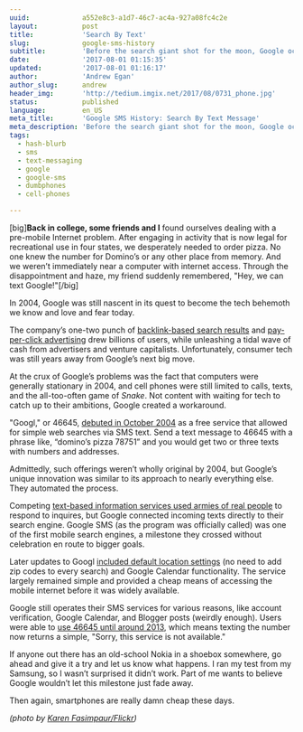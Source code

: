 ```yaml
---
uuid:             a552e8c3-a1d7-46c7-ac4a-927a08fc4c2e
layout:           post
title:            'Search By Text'
slug:             google-sms-history
subtitle:         'Before the search giant shot for the moon, Google occasionally had to accept the limitations of consumer technology. So they bent the rules instead.'
date:             '2017-08-01 01:15:35'
updated:          '2017-08-01 01:16:17'
author:           'Andrew Egan'
author_slug:      andrew
header_img:       'http://tedium.imgix.net/2017/08/0731_phone.jpg'
status:           published
language:         en_US
meta_title:       'Google SMS History: Search By Text Message'
meta_description: 'Before the search giant shot for the moon, Google occasionally had to accept the limitations of consumer technology. So they bent the rules instead.'
tags:
  - hash-blurb
  - sms
  - text-messaging
  - google
  - google-sms
  - dumbphones
  - cell-phones

---
```


[big]**Back in college, some friends and I** found ourselves dealing with a pre-mobile Internet problem. After engaging in activity that is now legal for recreational use in four states, we desperately needed to order pizza. No one knew the number for Domino’s or any other place from memory. And we weren’t immediately near a computer with internet access. Through the disappointment and haze, my friend suddenly remembered, "Hey, we can text Google!"[/big]

In 2004, Google was still nascent in its quest to become the tech behemoth we know and love and fear today.

The company’s one-two punch of [backlink-based search results](https://web.archive.org/web/20111104131332/https://www.google.com/competition/howgooglesearchworks.html) and [pay-per-click advertising](http://www.investopedia.com/articles/investing/020515/business-google.asp)  drew billions of users, while unleashing a tidal wave of cash from advertisers and venture capitalists. Unfortunately, consumer tech was still years away from Google’s next big move.

At the crux of Google’s problems was the fact that computers were generally stationary in 2004, and cell phones were still limited to calls, texts, and the all-too-often game of *Snake*. Not content with waiting for tech to catch up to their ambitions, Google created a workaround.

"Googl," or 46645, [debuted in October 2004](https://query.nytimes.com/gst/fullpage.html?res=9B0CEEDE1630F937A35756C0A9639C8B63) as a free service that allowed for simple web searches via SMS text. Send a text message to 46645 with a phrase like, “domino’s pizza 78751” and you would get two or three texts with numbers and addresses. 

Admittedly, such offerings weren’t wholly original by 2004, but Google’s unique innovation was similar to its approach to nearly everything else. They automated the process.

Competing [text-based information services used armies of real people](https://www.dol.gov/opa/media/press/whd/WHD20130066.htm) to respond to inquires, but Google connected incoming texts directly to their search engine. Google SMS (as the program was officially called) was one of the first mobile search engines, a milestone they crossed without celebration en route to bigger goals. 

Later updates to Googl [included default location settings](http://lifehacker.com/299659/get-more-from-google-sms-by-setting-a-default-location) (no need to add zip codes to every search) and Google Calendar functionality. The service largely remained simple and provided a cheap means of accessing the mobile internet before it was widely available. 

Google still operates their SMS services for various reasons, like account verification, Google Calendar, and Blogger posts (weirdly enough). Users were able to [use 46645 until around 2013](http://www.slate.com/blogs/future_tense/2013/05/13/google_sms_search_shutdown_angers_people_who_had_forgotten_it_existed.html), which means texting the number now returns a simple, "Sorry, this service is not available."

If anyone out there has an old-school Nokia in a shoebox somewhere, go ahead and give it a try and let us know what happens. I ran my test from my Samsung, so I wasn’t surprised it didn’t work. Part of me wants to believe Google wouldn’t let this milestone just fade away. 

Then again, smartphones are really damn cheap these days.

*(photo by [Karen Fasimpaur/Flickr](https://www.flickr.com/photos/9503037@N05/740793077/))*
